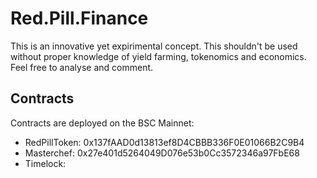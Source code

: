# Red.Pill.Finance
This is an innovative yet expirimental concept. This shouldn't be used without proper
knowledge of yield farming, tokenomics and economics. Feel free to analyse and comment.

## Contracts
Contracts are deployed on the BSC Mainnet:
- RedPillToken: 0x137fAAD0d13813ef8D4CBBB336F0E01066B2C9B4 
- Masterchef: 0x27e401d5264049D076e53b0Cc3572346a97FbE68 
- Timelock: 